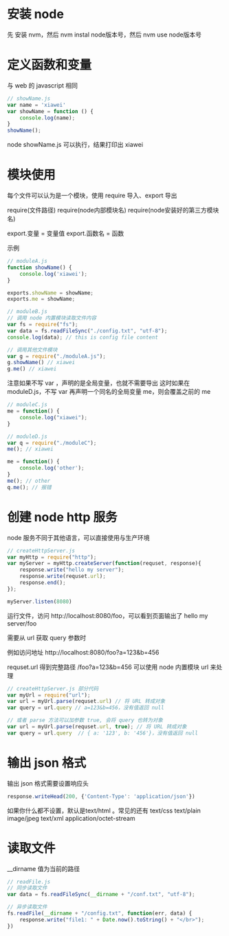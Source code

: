 # 安装 node
先 安装 nvm，然后 nvm instal node版本号，然后 nvm use node版本号

# 定义函数和变量
与 web 的 javascript 相同

```javascript
// showName.js
var name = 'xiawei'
var showName = function () {
    console.log(name);
}
showName();
```

node showName.js 可以执行，结果打印出 xiawei

# 模块使用
每个文件可以认为是一个模块，使用 require 导入、export 导出

require(文件路径)
require(node内部模块名)
require(node安装好的第三方模块名)

export.变量 = 变量值
export.函数名 = 函数

示例

```javascript
// moduleA.js
function showName() {
    console.log('xiawei');
}

exports.showName = showName;
exports.me = showName;

// moduleB.js
// 调用 node 内置模块读取文件内容
var fs = require("fs");
var data = fs.readFileSync("./config.txt", "utf-8");
console.log(data); // this is config file content

// 调用其他文件模块
var g = require("./moduleA.js");
g.showName() // xiawei
g.me() // xiawei
```

注意如果不写 var ，声明的是全局变量，也就不需要导出
这时如果在 moduleD.js，不写 var 再声明一个同名的全局变量 me，则会覆盖之前的 me

```javascript
// moduleC.js
me = function() {
    console.log("xiawei");
}

// moduleD.js
var q = require("./moduleC");
me(); // xiawei

me = function() {
    console.log('other');
}
me(); // other
q.me(); // 报错
```



# 创建 node http 服务

node 服务不同于其他语言，可以直接使用与生产环境

```javascript
// createHttpServer.js
var myHttp = require("http");
var myServer = myHttp.createServer(function(requset, response){
    response.write("hello my server");
    response.write(requset.url);
    response.end();
});

myServer.listen(8080)
```

运行文件，访问 http://localhost:8080/foo，可以看到页面输出了 hello my server/foo



需要从 url 获取 query 参数时

例如访问地址 http://localhost:8080/foo?a=123&b=456

requset.url 得到完整路径 /foo?a=123&b=456
可以使用 node 内置模块 url 来处理

```javascript
// createHttpServer.js 部分代码
var myUrl = require("url");
var url = myUrl.parse(requset.url) // 将 URL 转成对象
var query = url.query // a=123&b=456，没有值返回 null

// 或者 parse 方法可以加参数 true, 会将 query 也转为对象
var url = myUrl.parse(requset.url, true); // 将 URL 转成对象
var query = url.query  // { a: '123', b: '456'}，没有值返回 null
```

# 输出 json 格式

输出 json 格式需要设置响应头

```javascript
response.writeHead(200, {'Content-Type': 'application/json'})
```

如果你什么都不设置，默认是text/html 。常见的还有 
text/css  text/plain  image/jpeg  text/xml application/octet-stream

# 读取文件

__dirname 值为当前的路径

```javascript
// readFile.js
// 同步读取文件
var data = fs.readFileSync(__dirname + "/conf.txt", "utf-8");

// 异步读取文件
fs.readFile(__dirname + "/config.txt", function(err, data) {
    response.write("file1: " + Date.now().toString() + "</br>");
})
```








